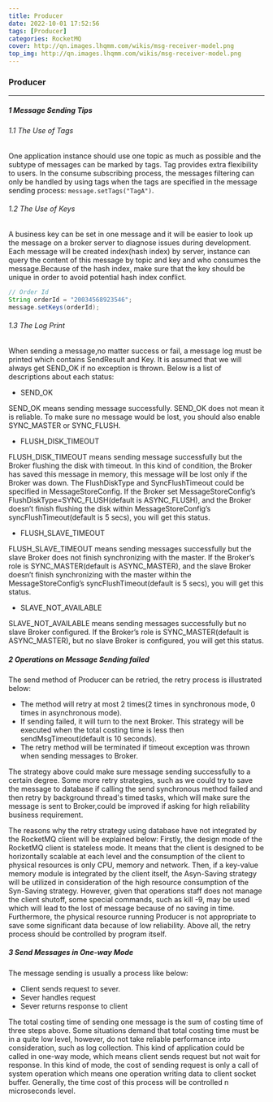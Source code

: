 ```yaml
---
title: Producer
date: 2022-10-01 17:52:56
tags: [Producer]
categories: RocketMQ
cover: http://qn.images.lhqmm.com/wikis/msg-receiver-model.png
top_img: http://qn.images.lhqmm.com/wikis/msg-receiver-model.png
---
```




### Producer

----
##### 1 Message Sending Tips
###### 1.1 The Use of Tags
One application instance should use one topic as much as possible and the subtype of messages can be marked by tags. Tag provides extra flexibility to users. In the consume subscribing process, the messages filtering can only be handled by using tags when the tags are specified in the message sending process: `message.setTags("TagA")`.
###### 1.2 The Use of Keys
A business  key can be set in one message and it will be easier to look up the message on a broker server to diagnose issues during development. Each message will be created index(hash index) by server, instance can query the content of this message by topic and key and who consumes the message.Because of the hash index, make sure that the key should be unique in order to avoid potential hash index conflict.
``` java
// Order Id
String orderId = "20034568923546";
message.setKeys(orderId);
```
###### 1.3 The Log Print
When sending a message,no matter success or fail, a message log must be printed which contains SendResult and Key. It is assumed that we will always get SEND_OK if no exception is thrown. Below is a list of descriptions about each status:
* SEND_OK

SEND_OK means sending message successfully. SEND_OK does not mean it is reliable. To make sure no message would be lost, you should also enable SYNC_MASTER or SYNC_FLUSH.
* FLUSH_DISK_TIMEOUT

FLUSH_DISK_TIMEOUT means sending message successfully but the Broker flushing the disk with timeout. In this kind of condition, the Broker has saved this message in memory, this message will be lost only if the Broker was down. The FlushDiskType and SyncFlushTimeout could be specified in MessageStoreConfig. If the Broker set MessageStoreConfig’s FlushDiskType=SYNC_FLUSH(default is ASYNC_FLUSH), and the Broker doesn’t finish flushing the disk within MessageStoreConfig’s syncFlushTimeout(default is 5 secs), you will get this status.
* FLUSH_SLAVE_TIMEOUT

FLUSH_SLAVE_TIMEOUT means sending messages successfully but the slave Broker does not finish synchronizing with the master. If the Broker’s role is SYNC_MASTER(default is ASYNC_MASTER), and the slave Broker doesn’t finish synchronizing with the master within the MessageStoreConfig’s syncFlushTimeout(default is 5 secs), you will get this status.
* SLAVE_NOT_AVAILABLE

SLAVE_NOT_AVAILABLE means sending messages successfully but no slave Broker configured. If the Broker’s role is SYNC_MASTER(default is ASYNC_MASTER), but no slave Broker is configured, you will get this status.

##### 2 Operations on Message Sending failed
The send method of Producer can be retried, the retry  process is illustrated below:
* The method will retry at most 2 times(2 times in synchronous mode, 0 times in asynchronous mode).
* If sending failed, it will turn to the next Broker. This strategy will be executed when the total costing time is less then sendMsgTimeout(default is 10 seconds).
* The retry method will be terminated if timeout exception was thrown when sending messages to Broker.

The strategy above could make sure message sending successfully to a certain degree. Some more retry strategies, such as we could try to save the message to database if calling the send synchronous method failed and then retry by background thread's timed tasks, which will make sure the message is sent to Broker,could be improved if asking for high reliability business requirement. 

The reasons why the retry strategy using database have not integrated by the RocketMQ client will be explained below: Firstly, the design mode of the RocketMQ client is stateless mode. It means that the client is designed to be horizontally scalable at each level and the consumption of the client to physical resources is only CPU, memory and network. Then, if a key-value memory module is integrated by the client itself, the Asyn-Saving strategy will be utilized in consideration of the high resource consumption of the Syn-Saving strategy. However, given that operations staff does not manage the client shutoff, some special commands, such as kill -9, may be used which will lead to the lost of message because of no saving in time. Furthermore, the physical resource running Producer is not appropriate to save some significant data because of low reliability. Above all, the retry process should be controlled by program itself.

##### 3 Send Messages in One-way Mode
The message sending is usually a process like below: 
* Client sends request to sever.
* Sever handles request
* Sever returns response to client

The total costing time of sending one message is the sum of costing time of three steps above. Some situations demand that total costing time must be in a quite low level, however, do not take reliable performance into consideration, such as log collection. This kind of application could be called in one-way mode, which means client sends request but not wait for response. In this kind of mode, the cost of sending request is only a call of system operation which means one operation writing data to client socket buffer. Generally, the time cost of this process will be controlled n microseconds level.
